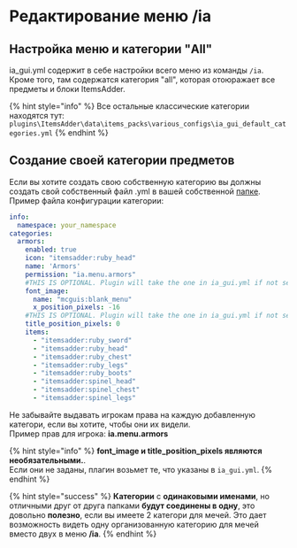 # Редактирование меню /ia

## Настройка меню и категории "All"

ia\_gui.yml содержит в себе настройки всего меню из команды `/ia`.  
Кроме того, там содержатся категория "all", которая отоюражает все предметы и блоки ItemsAdder.

{% hint style="info" %}
Все остальные классические категории находятся тут: `plugins\ItemsAdder\data\items_packs\various_configs\ia_gui_default_categories.yml`
{% endhint %}

## Создание своей категории предметов

Если вы хотите создать свою собственную категорию вы должны создать свой собственный файл .yml в вашей собственной [папке](adding-content/beginners/basic-concepts/namespace.md).  
Пример файла конфигурации категории:

```yaml
info:
  namespace: your_namespace
categories:
  armors:
    enabled: true
    icon: "itemsadder:ruby_head"
    name: 'Armors'
    permission: "ia.menu.armors"
    #THIS IS OPTIONAL. Plugin will take the one in ia_gui.yml if not set.
    font_image:
      name: "mcguis:blank_menu"
      x_position_pixels: -16
    #THIS IS OPTIONAL. Plugin will take the one in ia_gui.yml if not set.
    title_position_pixels: 0
    items:
      - "itemsadder:ruby_sword"
      - "itemsadder:ruby_head"
      - "itemsadder:ruby_chest"
      - "itemsadder:ruby_legs"
      - "itemsadder:ruby_boots"
      - "itemsadder:spinel_head"
      - "itemsadder:spinel_chest"
      - "itemsadder:spinel_legs"
```

Не забывайте выдавать игрокам права на каждую добавленную категори, если вы хотите, чтобы они их видели.  
Пример прав для игрока: **ia.menu.armors**

{% hint style="info" %}
**font\_image и title\_position\_pixels являются необязательными.**.  
Если они не заданы, плагин возьмет те, что указаны в `ia_gui.yml`.
{% endhint %}

{% hint style="success" %}
**Категории** с **одинаковыми именами**, но отличными друг от друга папками **будут соединены в одну**, это довольно **полезно**, если вы имеете 2 категори для мечей. Это дает возможность видеть одну организованную категорию для мечей вместо двух в меню **/ia**.
{% endhint %}

